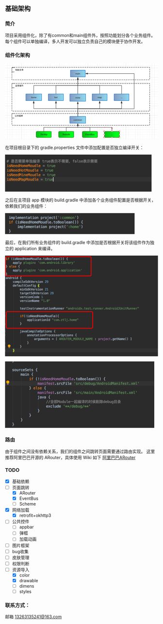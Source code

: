 ## 基础架构

### 简介
   项目采用组件化，除了有common和main组件外，按照功能划分各个业务组件。每个组件可以单独编译，多人开发可以独立负责自己的模块便于协作开发。

### 组件化架构

   ![Image 组件化架构]( https://github.com/JeffKuoCool/images/blob/master/%E7%BB%84%E4%BB%B6%E5%8C%96%E6%9E%B6%E6%9E%84.jpg )

   在项目根目录下的 gradle.properties 文件中添加配置是否独立编译开关：

   ![Image gradle添加开关]( https://github.com/JeffKuoCool/images/blob/master/open.jpg )

   之后在主项目 app 模块的 build.gradle 中添加各个业务组件配置是否根据开关，依赖我们的业务组件：

   ![Image app build.gradle]( https://github.com/JeffKuoCool/images/blob/master/app_gradle.jpg )

   最后，在我们所有业务组件的 build.gradle 中添加是否根据开关将该组件作为独立的 application 来编译。

   ![Image build.gradle]( https://github.com/JeffKuoCool/images/blob/master/moudle.jpg )

   ![Image build.gradle]( https://github.com/JeffKuoCool/images/blob/master/application.jpg )

### 路由
   由于组件之间没有依赖关系，我们的组件之间跳转页面需要通过路由实现。
   这里推荐阿里巴巴开源的 ARouter，具体使用 Wiki 如下
   [阿里巴巴ARouter](https://github.com/alibaba/ARouter)

### TODO

- [x] 基础依赖
- [ ] 页面跳转
    + [x] ARouter
    + [x] EventBus
    + [ ] Scheme
- [x] 网络加载
    - [x] retrofit+okhttp3
- [ ] 公共控件
    + [ ] appbar
    + [ ] 弹框
    + [ ] 加载动画
- [ ] 图片框架
- [ ] bug收集
- [ ] 皮肤管理
- [ ] 权限判断
- [ ] 资源导入
    + [x] color
    + [x] drawable
    + [ ] dimens
    + [ ] styles

### 联系方式：
   邮箱 13263135241@163.com

